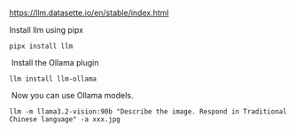 

https://llm.datasette.io/en/stable/index.html

Install llm using pipx

    pipx install llm
​
Install the Ollama plugin

    llm install llm-ollama
​
Now you can use Ollama models.

    llm -m llama3.2-vision:90b "Describe the image. Respond in Traditional Chinese language" -a xxx.jpg